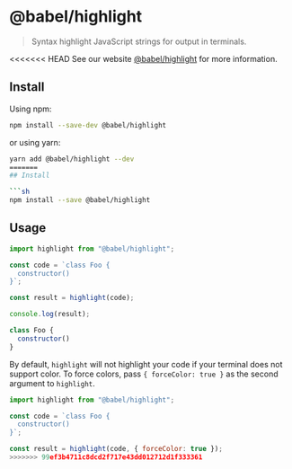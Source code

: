 # @babel/highlight

> Syntax highlight JavaScript strings for output in terminals.

<<<<<<< HEAD
See our website [@babel/highlight](https://babeljs.io/docs/en/next/babel-highlight.html) for more information.

## Install

Using npm:

```sh
npm install --save-dev @babel/highlight
```

or using yarn:

```sh
yarn add @babel/highlight --dev
=======
## Install

```sh
npm install --save @babel/highlight
```

## Usage

```js
import highlight from "@babel/highlight";

const code = `class Foo {
  constructor()
}`;

const result = highlight(code);

console.log(result);
```

```js
class Foo {
  constructor()
}
```

By default, `highlight` will not highlight your code if your terminal does not support color. To force colors, pass `{ forceColor: true }` as the second argument to `highlight`.

```js
import highlight from "@babel/highlight";

const code = `class Foo {
  constructor()
}`;

const result = highlight(code, { forceColor: true });
>>>>>>> 99ef3b4711c8dcd2f717e43dd012712d1f333361
```
